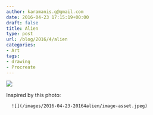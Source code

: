 ```yaml
---
author: karamanis.g@gmail.com
date: 2016-04-23 17:15:19+00:00
draft: false
title: Alien
type: post
url: /blog/2016/4/alien
categories:
- Art
tags:
- drawing
- Procreate
---
```


![](/images/2016-04-23-20164alien/image-asset.jpeg)

  



Inspired by this photo:


  
      ![](/images/2016-04-23-20164alien/image-asset.jpeg)

